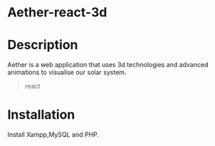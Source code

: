 # Aether-react-3d

# Description<br>

Aether is a web application that uses 3d technologies and advanced animations to visualise our solar system.<br>
>react
# Installation<br>
Install Xampp,MySQL and PHP.<br>


